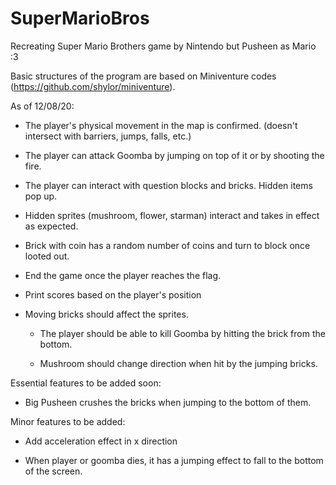 # SuperMarioBros
Recreating Super Mario Brothers game by Nintendo but Pusheen as Mario :3

Basic structures of the program are based on Miniventure codes (https://github.com/shylor/miniventure). 


As of 12/08/20:

- The player's physical movement in the map is confirmed. (doesn't intersect with barriers, jumps, falls, etc.)

- The player can attack Goomba by jumping on top of it or by shooting the fire.

- The player can interact with question blocks and bricks. Hidden items pop up.

- Hidden sprites (mushroom, flower, starman) interact and takes in effect as expected.

- Brick with coin has a random number of coins and turn to block once looted out.

- End the game once the player reaches the flag.

- Print scores based on the player's position

- Moving bricks should affect the sprites.

  * The player should be able to kill Goomba by hitting the brick from the bottom. 

  * Mushroom should change direction when hit by the jumping bricks.
  

Essential features to be added soon:

- Big Pusheen crushes the bricks when jumping to the bottom of them.


Minor features to be added:

- Add acceleration effect in x direction

- When player or goomba dies, it has a jumping effect to fall to the bottom of the screen. 
